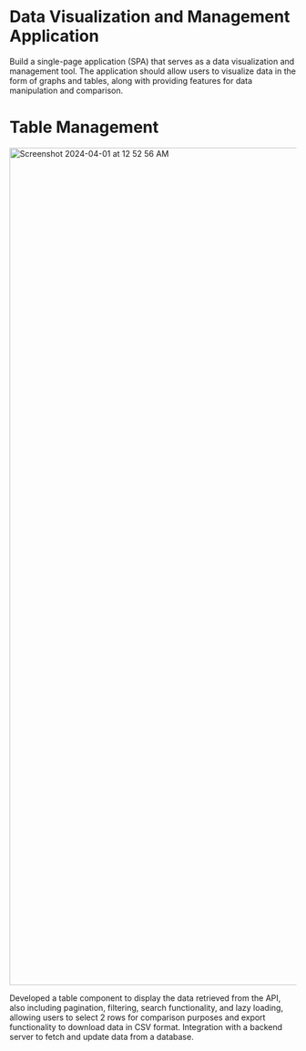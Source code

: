 # Data Visualization and Management Application

Build a single-page application (SPA) that serves as a data visualization and management tool. The application should allow users to visualize data in the form of graphs and tables, along with providing features for data manipulation and comparison.

# Table Management

<img width="1470" alt="Screenshot 2024-04-01 at 12 52 56 AM" src="https://github.com/sreeharsha-glitch/Processor-Data-Management/assets/71619460/27f66335-afa5-4bf2-b269-e662422e72b1">

Developed a table component to display the data retrieved from the API, also including pagination, filtering, search functionality, and lazy loading, allowing users to select 2 rows for comparison purposes and export functionality to download data in CSV format. Integration with a backend server to fetch and update data from a database.




